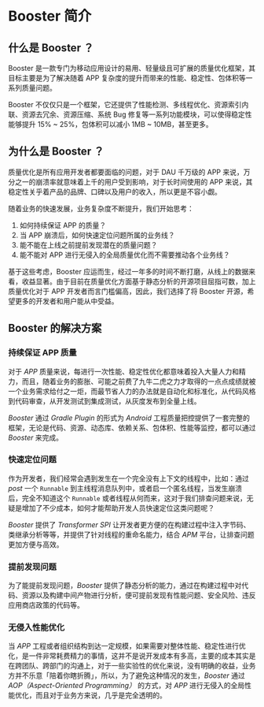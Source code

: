 # Booster 简介

## 什么是 Booster ？

Booster 是一款专门为移动应用设计的易用、轻量级且可扩展的质量优化框架，其目标主要是为了解决随着 APP 复杂度的提升而带来的性能、稳定性、包体积等一系列质量问题。

Booster 不仅仅只是一个框架，它还提供了性能检测、多线程优化、资源索引内联、资源去冗余、资源压缩、系统 Bug 修复等一系列功能模块，可以使得稳定性能够提升 15% ~ 25%，包体积可以减小 1MB ~ 10MB，甚至更多。

## 为什么是 Booster ？

质量优化是所有应用开发者都要面临的问题，对于 DAU 千万级的 APP 来说，万分之一的崩溃率就意味着上千的用户受到影响，对于长时间使用的 APP 来说，其稳定性关乎着产品的品牌、口碑以及用户的收入，所以更是不容小觑。

随着业务的快速发展，业务复杂度不断提升，我们开始思考：

1. 如何持续保证 APP 的质量？
1. 当 APP 崩溃后，如何快速定位问题所属的业务线？
1. 能不能在上线之前提前发现潜在的质量问题？
1. 能不能对 APP 进行无侵入的全局质量优化而不需要推动各个业务线？

基于这些考虑，Booster 应运而生，经过一年多的时间不断打磨，从线上的数据来看，收益显著。由于目前在质量优化方面基于静态分析的开源项目屈指可数，加上质量优化对于 APP 开发者而言门槛偏高，因此，我们选择了将 Booster 开源，希望更多的开发者和用户能从中受益。

## Booster 的解决方案

### 持续保证 APP 质量

对于 *APP* 质量来说，每进行一次性能、稳定性优化都意味着投入大量人力和精力，而且，随着业务的膨胀、可能之前费了九牛二虎之力才取得的一点点成绩就被一个业务需求给付之一炬，而最节省人力的办法就是自动化和标准化，从代码风格到代码审查，从开发测试到集成测试，从灰度发布到全量上线。

*Booster* 通过 *Gradle Plugin* 的形式为 *Android* 工程质量把控提供了一套完整的框架，无论是代码、资源、动态库、依赖关系、包体积、性能等监控，都可以通过 *Booster* 来完成。

### 快速定位问题

作为开发者，我们经常会遇到发生在一个完全没有上下文的线程中，比如：通过 *post* 一个 `Runnable` 到主线程消息队列中，或者启一个匿名线程，当发生崩溃后，完全不知道这个 `Runnable` 或者线程从何而来，这对于我们排查问题来说，无疑是增加了不少成本，如何才能帮助开发人员快速定位这类问题呢？

*Booster* 提供了 *Transformer SPI* 让开发者更方便的在构建过程中注入字节码、类继承分析等等，并提供了针对线程的重命名能力，结合 *APM* 平台，让排查问题更加方便与高效。

### 提前发现问题

为了能提前发现问题，*Booster* 提供了静态分析的能力，通过在构建过程中对代码、资源以及构建中间产物进行分析，便可提前发现有性能问题、安全风险、违反应用商店政策的代码等。

### 无侵入性能优化

当 *APP* 工程或者组织结构到达一定规模，如果需要对整体性能、稳定性进行优化，是一件非常耗费精力的事情，这并不是说开发成本有多高，主要的成本其实是在跨团队、跨部门的沟通上，对于一些实验性的优化来说，没有明确的收益，业务方并不乐意「陪着你瞎折腾」，所以，为了避免这种情况的发生，*Booster* 通过 *AOP（Aspect-Oriented Programming）* 的方式，对 *APP* 进行无侵入的全局性能优化，而且对于业务方来说，几乎是完全透明的。

